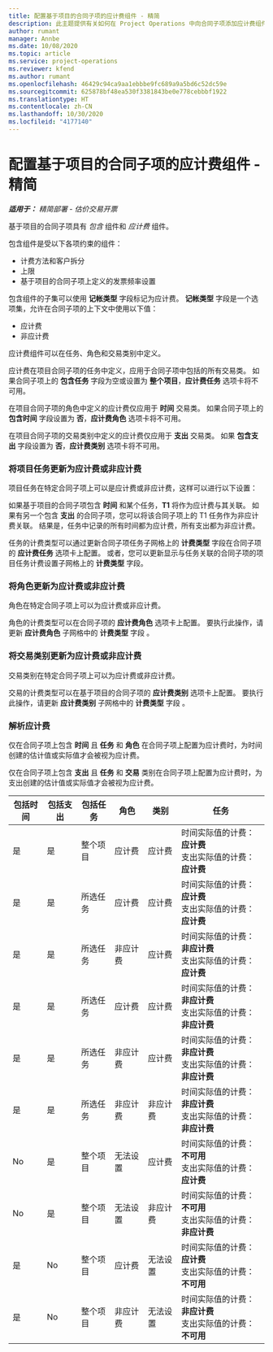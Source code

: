 ```yaml
---
title: 配置基于项目的合同子项的应计费组件 - 精简
description: 此主题提供有关如何在 Project Operations 中向合同子项添加应计费组件的信息。
author: rumant
manager: Annbe
ms.date: 10/08/2020
ms.topic: article
ms.service: project-operations
ms.reviewer: kfend
ms.author: rumant
ms.openlocfilehash: 46429c94ca9aa1ebbbe9fc689a9a5bd6c52dc59e
ms.sourcegitcommit: 625878bf48ea530f3381843be0e778cebbbf1922
ms.translationtype: HT
ms.contentlocale: zh-CN
ms.lasthandoff: 10/30/2020
ms.locfileid: "4177140"
---
```

# <a name="configure-chargeable-components-of-a-project-based-contract-line---lite"></a>配置基于项目的合同子项的应计费组件 - 精简

_**适用于：** 精简部署 - 估价交易开票_

基于项目的合同子项具有 *包含* 组件和 *应计费* 组件。

包含组件是受以下各项约束的组件：

  - 计费方法和客户拆分
  - 上限 
  - 基于项目的合同子项上定义的发票频率设置

包含组件的子集可以使用 **记帐类型** 字段标记为应计费。 **记帐类型** 字段是一个选项集，允许在合同子项的上下文中使用以下值：

  - 应计费
  - 非应计费

应计费组件可以在任务、角色和交易类别中定义。

应计费在项目合同子项的任务中定义，应用于合同子项中包括的所有交易类。 如果合同子项上的 **包含任务** 字段为空或设置为 **整个项目**，**应计费任务** 选项卡将不可用。

在项目合同子项的角色中定义的应计费仅应用于 **时间** 交易类。 如果合同子项上的 **包含时间** 字段设置为 **否**，**应计费角色** 选项卡将不可用。

在项目合同子项的交易类别中定义的应计费仅应用于 **支出** 交易类。 如果 **包含支出** 字段设置为 **否**，**应计费类别** 选项卡将不可用。

### <a name="update-a-project-task-as-chargeable-or-non-chargeable"></a>将项目任务更新为应计费或非应计费

项目任务在特定合同子项上可以是应计费或非应计费，这样可以进行以下设置：

如果基于项目的合同子项包含 **时间** 和某个任务，**T1** 将作为应计费与其关联。 如果有另一个包含 **支出** 的合同子项，您可以将该合同子项上的 T1 任务作为非应计费关联。 结果是，任务中记录的所有时间都为应计费，所有支出都为非应计费。

任务的计费类型可以通过更新合同子项任务子网格上的 **计费类型** 字段在合同子项的 **应计费任务** 选项卡上配置。 或者，您可以更新显示与任务关联的合同子项的项目任务计费设置子网格上的 **计费类型** 字段。

### <a name="update-a-role-as-chargeable-or-non-chargeable"></a>将角色更新为应计费或非应计费

角色在特定合同子项上可以为应计费或非应计费。

角色的计费类型可以在合同子项的 **应计费角色** 选项卡上配置。 要执行此操作，请更新 **应计费角色** 子网格中的 **计费类型** 字段 。

### <a name="update-a-transaction-category-as-chargeable-or-non-chargeable"></a>将交易类别更新为应计费或非应计费

交易类别在特定合同子项上可以为应计费或非应计费。

交易的计费类型可以在基于项目的合同子项的 **应计费类别** 选项卡上配置。 要执行此操作，请更新 **应计费类别** 子网格中的 **计费类型** 字段 。

### <a name="resolve-chargeability"></a>解析应计费

仅在合同子项上包含 **时间** 且 **任务** 和 **角色** 在合同子项上配置为应计费时，为时间创建的估计值或实际值才会被视为应计费。

仅在合同子项上包含 **支出** 且 **任务** 和 **交易** 类别在合同子项上配置为应计费时，为支出创建的估计值或实际值才会被视为应计费。


| 包括时间 | 包括支出 | 包括任务 | 角色           | 类别       | 任务                                                                                                      |
|---------------|------------------|----------------|----------------|----------------|-----------------------------------------------------------------------------------------------------------|
| 是           | 是              | 整个项目 | 应计费     | 应计费     | 时间实际值的计费：**应计费** </br> 支出实际值的计费：**应计费**           |
| 是           | 是              | 所选任务 | 应计费     | 应计费     | 时间实际值的计费：**应计费** </br> 支出实际值的计费：**应计费**           |
| 是           | 是              | 所选任务 | 非应计费 | 应计费     | 时间实际值的计费：**非应计费** </br> 支出实际值的计费：**应计费**       |
| 是           | 是              | 所选任务 | 应计费     | 应计费     | 时间实际值的计费：**非应计费** </br> 支出实际值的计费：**非应计费** |
| 是           | 是              | 所选任务 | 非应计费 | 应计费     | 时间实际值的计费：**非应计费** </br> 支出实际值的计费：**非应计费** |
| 是           | 是              | 所选任务 | 非应计费 | 非应计费 | 时间实际值的计费：**非应计费** </br> 支出实际值的计费：**非应计费** |
| No            | 是              | 整个项目 | 无法设置   | 应计费     | 时间实际值的计费：**不可用**</br>支出实际值的计费：**应计费**          |
| No            | 是              | 整个项目 | 无法设置   | 非应计费 | 时间实际值的计费：**不可用**</br> 支出实际值的计费：**非应计费**     |
| 是           | No               | 整个项目 | 应计费     | 无法设置   | 时间实际值的计费：**应计费** </br> 支出实际值的计费：**不可用**        |
| 是           | No               | 整个项目 | 非应计费 | 无法设置   | 时间实际值的计费：**非应计费** </br>支出实际值的计费：**不可用**   |
